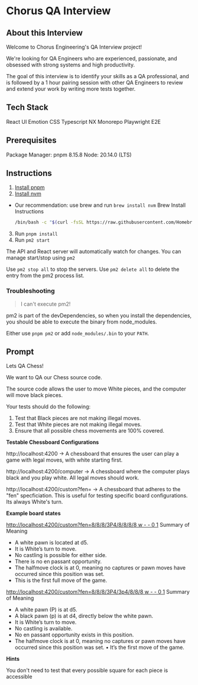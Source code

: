 # Chorus QA Interview

## About this Interview

Welcome to Chorus Engineering's QA Interview project!

We're looking for QA Engineers who are experienced, passionate, and obsessed with strong systems and high productivity.

The goal of this interview is to identify your skills as a QA professional, and is followed by
a 1 hour pairing session with other QA Engineers to review and extend your work by writing more tests together.

## Tech Stack
React UI
Emotion CSS
Typescript
NX Monorepo
Playwright E2E

## Prerequisites
Package Manager: pnpm 8.15.8
Node: 20.14.0 (LTS)

## Instructions
1. [Install pnpm](https://pnpm.io/installation)
2. [Install nvm](https://github.com/nvm-sh/nvm?tab=readme-ov-file#installing-and-updating)
- Our recommendation: use brew and run `brew install nvm`
  Brew Install Instructions 
  ```bash
  /bin/bash -c "$(curl -fsSL https://raw.githubusercontent.com/Homebrew/install/HEAD/install.sh)"
  ```
3. Run `pnpm install`
4. Run `pm2 start`

The API and React server will automatically watch for changes. You can manage start/stop using `pm2`

Use `pm2 stop all` to stop the servers.
Use `pm2 delete all` to delete the entry from the pm2 process list.

### Troubleshooting

> I can't execute pm2!

pm2 is part of the devDependencies, so when you install the dependencies, you should be able to
execute the binary from node_modules.

Either use `pnpm pm2` or add `node_modules/.bin` to your `PATH`.


## Prompt

Lets QA Chess!

We want to QA our Chess source code. 

The source code allows the user to move White pieces, and the computer will move black pieces.

Your tests should do the following:
1. Test that Black pieces are not making illegal moves.
2. Test that White pieces are not making illegal moves.
3. Ensure that all possible chess movements are 100% covered.

**Testable Chessboard Configurations**

http://localhost:4200 -> A chessboard that ensures the user can play a game with legal moves, with white starting first.

http://localhost:4200/computer -> A chessboard where the computer plays black and you play white. All legal moves should work.

http://localhost:4200/custom?fen= -> A chessboard that adheres to the "fen" specficiation. This is useful for testing specific board configurations. Its always White's turn.

**Example board states**

[http://localhost:4200/custom?fen=8/8/8/3P4/8/8/8/8 w - - 0 1](http://localhost:4200/custom?fen=8/8/8/3P4/8/8/8/8%20w%20-%20-%200%201)
Summary of Meaning
-	A white pawn is located at d5.
-	It is White’s turn to move.
-	No castling is possible for either side.
-	There is no en passant opportunity.
-	The halfmove clock is at 0, meaning no captures or pawn moves have occurred since this position was set.
-	This is the first full move of the game.

[http://localhost:4200/custom?fen=8/8/8/3P4/3p4/8/8/8 w - - 0 1](http://localhost:4200/custom?fen=8/8/8/3P4/3p4/8/8/8%20w%20-%20-%200%201)
Summary of Meaning
- A white pawn (P) is at d5.
- A black pawn (p) is at d4, directly below the white pawn.
- It is White’s turn to move.
-	No castling is available.
- No en passant opportunity exists in this position.
-	The halfmove clock is at 0, meaning no captures or pawn moves have occurred since this position was set.
•	It’s the first move of the game.

**Hints**

You don't need to test that every possible square for each piece is accessible
